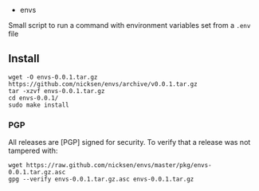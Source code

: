 * envs

Small script to run a command with environment variables set from a `.env` file

## Install

    wget -O envs-0.0.1.tar.gz https://github.com/nicksen/envs/archive/v0.0.1.tar.gz
    tar -xzvf envs-0.0.1.tar.gz
    cd envs-0.0.1/
    sudo make install

### PGP

All releases are [PGP] signed for security. To verify that a release was not
tampered with:

    wget https://raw.github.com/nicksen/envs/master/pkg/envs-0.0.1.tar.gz.asc
    gpg --verify envs-0.0.1.tar.gz.asc envs-0.0.1.tar.gz
